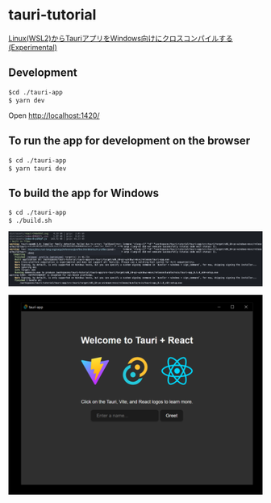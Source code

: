 # tauri-tutorial

[Linux(WSL2)からTauriアプリをWindows向けにクロスコンパイルする(Experimental)](https://zenn.dev/junkor/articles/69ad2422b8067f)

## Development
```
$cd ./tauri-app
$ yarn dev
```

Open [http://localhost:1420/](http://localhost:1420/)

## To run the app for development on the browser
```
$ cd ./tauri-app
$ yarn tauri dev
```

## To build the app for Windows
```
$ cd ./tauri-app
$ ./build.sh
```

![build_exe_successful.png](./build_exe_successful.png)

![capture.png](./capture.png)
